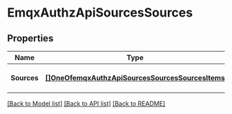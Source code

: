# EmqxAuthzApiSourcesSources

## Properties
Name | Type | Description | Notes
------------ | ------------- | ------------- | -------------
**Sources** | [**[]OneOfemqxAuthzApiSourcesSourcesSourcesItems**](.md) | Authorization sources | [optional] [default to null]

[[Back to Model list]](../README.md#documentation-for-models) [[Back to API list]](../README.md#documentation-for-api-endpoints) [[Back to README]](../README.md)

